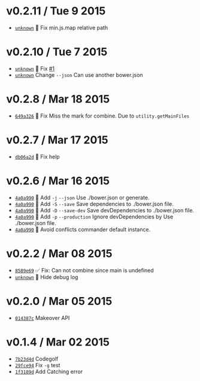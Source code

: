 v0.2.11 / Tue 9 2015
=========================
 * [`unknown`][10] :bug: Fix min.js.map relative path

[10]: https://github.com/59naga/onefile/commit/

v0.2.10 / Tue 7 2015
=========================
 * [`unknown`][9] :bug: Fix [#1][9A]
 * [`unknown`][9] Change `--json` Can use another bower.json

[9]: https://github.com/59naga/onefile/commit/cc20cb693da6f5972dc084503fd248a21f92d819
[9A]: https://github.com/59naga/onefile/issues/1

v0.2.8 / Mar 18 2015
=========================
 * [`649a326`][8] :bug: Fix Miss the mark for combine. Due to `utility.getMainFiles`

[8]: https://github.com/59naga/onefile/commit/649a32669b40ef8d2e63c0aa3391f7c110384f09

v0.2.7 / Mar 17 2015
=========================
 * [`db06a2d`][7] :bug: Fix help

[7]: https://github.com/59naga/onefile/commit/db06a2d8b63f9ec87f387421d1928e3d8a0e17a8

v0.2.6 / Mar 16 2015
=========================
 * [`4a0a990`][6] :lipstick: Add `-j` `--json` Use ./bower.json or generate.
 * [`4a0a990`][6] :lipstick: Add `-S` `--save` Save dependencies to ./bower.json file.
 * [`4a0a990`][6] :lipstick: Add `-D` `--save-dev` Save devDependencies to ./bower.json file.
 * [`4a0a990`][6] :lipstick: Add `-p` `--production` Ignore devDependencies by Use ./bower.json file.
 * [`4a0a990`][6] :bug: Avoid conflicts commander default instance.

[6]: https://github.com/59naga/onefile/commit/4a0a990fa2235e3a8a71602269e59cced36659ba

v0.2.2 / Mar 08 2015
=========================
 * [`8589e69`][5] :white_check_mark: Fix: Can not combine since main is undefined
 * [`unknown`][0] :bug: Hide debug log

[5]: https://github.com/59naga/onefile/commit/8589e6910e4ef0e8524deb1eedb137a9fecd8145

v0.2.0 / Mar 05 2015
=========================
 * [`014387c`][4] Makeover API

[4]: https://github.com/59naga/onefile/commit/014387cc80447e2be47ece04f15758b78b29fab8

v0.1.4 / Mar 02 2015
=========================
 * [`7b23d4d`][1] Codegolf
 * [`29fce94`][2] Fix `-g` test
 * [`1f3189d`][3] Add Catching error

[1]: https://github.com/59naga/onefile/commit/7b23d4d6085182e98252cd45ec4653247f767030
[2]: https://github.com/59naga/onefile/commit/29fce94c18479a65c925467cf2ef296a2bc83cdd
[3]: https://github.com/59naga/onefile/commit/1f3189d8cba631043d34342cb3b78722b6ed1e6c

[0]: https://github.com/59naga/onefile/commits/master